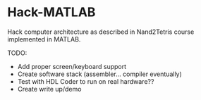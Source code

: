 # Hack-MATLAB
Hack computer architecture as described in Nand2Tetris course implemented in MATLAB.

TODO:
- Add proper screen/keyboard support
- Create software stack (assembler... compiler eventually)
- Test with HDL Coder to run on real hardware??
- Create write up/demo

